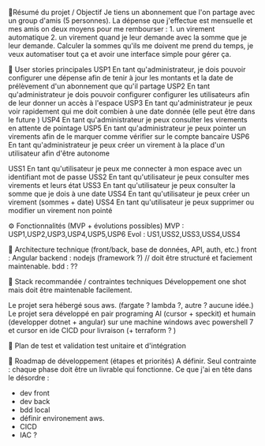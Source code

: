 🎯Résumé du projet / Objectif
Je tiens un abonnement que l'on partage avec un group d'amis (5 personnes). La dépense que j'effectue est mensuelle et mes amis on deux moyens pour me rembourser : 1. un virement automatique 2. un virement quand je leur demande avec la somme que je leur demande. 
Calculer la sommes qu'ils me doivent me prend du temps, je veux automatiser tout ça et avoir une interface simple pour gérer ça.

🧭 User stories principales
USP1 En tant qu'administrateur, je dois pouvoir configurer une dépense afin de tenir à jour les montants et la date de prélèvement d'un abonnement que qu'il partage
USP2 En tant qu'administrateur je dois pouvoir configurer configurer les utilisateurs afin de leur donner un accès à l'espace 
USP3 En tant qu'administrateur je peux voir rapidement qui me doit combien à une date donnée (elle peut être dans le future )
USP4 En tant qu'administrateur je peux consulter les virements en attente de pointage
USP5 En tant qu'administrateur je peux pointer un virements afin de le marquer comme vérifier sur le compte bancaire
USP6 En tant qu'administrateur je peux créer un virement à la place d'un utilisateur afin d'être autonome

USS1 En tant qu'utilisateur je peux me connecter à mon espace avec un identifiant mot de passe
USS2 En tant qu'utilisateur je peux consulter mes virements et leurs état
USS3 En tant qu'utilisateur je peux consulter la somme que je dois à une date
USS4 En tant qu'utilisateur je peux créer un virement (sommes + date)
USS4 En tant qu'utilisateur je peux supprimer ou modifier un virement non pointé



⚙️ Fonctionnalités (MVP + évolutions possibles)
MVP : USP1,USP2,USP3,USP4,USP5,USP6
Evol : US1,USS2,USS3,USS4,USS4 

🧩 Architecture technique (front/back, base de données, API, auth, etc.)
front : Angular 
backend : nodejs (framework ?) // doit être structuré et faciement maintenable.
bdd : ??

🧱 Stack recommandée / contraintes techniques
Développement one shot mais doit être maintenable facilement. 

Le projet sera hébergé sous aws. (fargate ? lambda ?, autre ? aucune idée.)
Le projet sera développé en pair programing AI (cursor + speckit) et humain (developper dotnet + angular) 
sur une machine windows avec powershell 7 et cursor en ide
CICD pour livraison (+ terraform  ? )

🧪 Plan de test et validation
test unitaire et d'intégration


🚀 Roadmap de développement (étapes et priorités)
A définir. Seul contrainte : chaque phase doit être un livrable qui fonctionne.
Ce que j'ai en tête dans le désordre : 
- dev front
- dev back
- bdd local
- définir environement aws.
- CICD
- IAC ?
